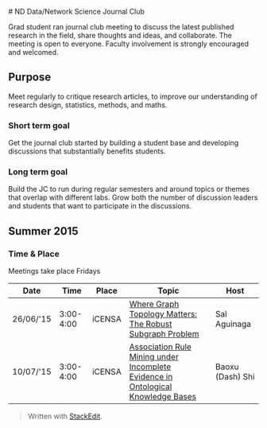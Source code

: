 #<i class="icon-home"></i> ND Data/Network Science Journal Club

Grad student ran journal club meeting to discuss the latest published research in the field, share thoughts and ideas, and collaborate.  The meeting is open to everyone.  Faculty involvement is strongly encouraged and welcomed.
 
## <i class="icon-target"></i> Purpose
Meet regularly to critique research articles, to improve our understanding of research design, statistics, methods, and maths.

### Short term goal
Get the journal club started by building a student base and developing discussions that substantially benefits students.

### Long term goal
Build the JC to run during regular semesters and around topics or themes that overlap with different labs.  Grow both the number of discussion leaders and students that want to participate in the discussions.

## <i class="icon-users"></i> Summer 2015
### <i class="icon-calendar"></i> Time & Place

Meetings take place Fridays

|Date | Time | Place | Topic | Host |
------|------|-------|-------|-------
26/06/'15|3:00-4:00| iCENSA | [Where Graph Topology Matters: The Robust Subgraph Problem](http://www3.cs.stonybrook.edu/~leman/pubs/15-robust-subgraphs.pdf) | Sal Aguinaga
10/07/'15|3:00-4:00| iCENSA |[Association Rule Mining under Incomplete Evidence in Ontological Knowledge Bases](http://dl.acm.org/citation.cfm?id=2488425)| Baoxu (Dash) Shi





> Written with [StackEdit](https://stackedit.io/).